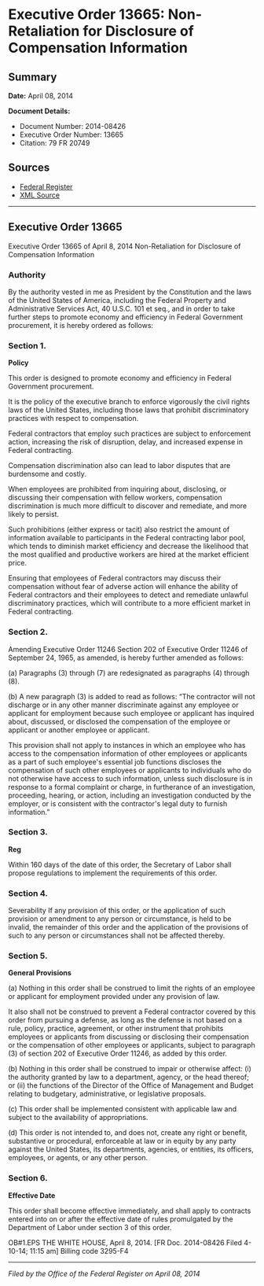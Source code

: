 # Executive Order 13665: Non-Retaliation for Disclosure of Compensation Information

## Summary

**Date:** April 08, 2014

**Document Details:**
- Document Number: 2014-08426
- Executive Order Number: 13665
- Citation: 79 FR 20749

## Sources
- [Federal Register](https://www.federalregister.gov/documents/2014/04/11/2014-08426/non-retaliation-for-disclosure-of-compensation-information)
- [XML Source](https://www.federalregister.gov/documents/full_text/xml/2014/04/11/2014-08426.xml)

---

## Executive Order 13665

Executive Order 13665 of April 8, 2014
Non-Retaliation for Disclosure of Compensation Information
### Authority

By the authority vested in me as President by the Constitution and the laws of the United States of America, including the Federal Property and Administrative Services Act, 40 U.S.C. 101 
et seq.,
and in order to take further steps to promote economy and efficiency in Federal Government procurement, it is hereby ordered as follows:
### Section 1.

**Policy**

This order is designed to promote economy and efficiency in Federal Government procurement.

It is the policy of the executive branch to enforce vigorously the civil rights laws of the United States, including those laws that prohibit discriminatory practices with respect to compensation.

Federal contractors that employ such practices are subject to enforcement action, increasing the risk of disruption, delay, and increased expense in Federal contracting.

Compensation discrimination also can lead to labor disputes that are burdensome and costly.

When employees are prohibited from inquiring about, disclosing, or discussing their compensation with fellow workers, compensation discrimination is much more difficult to discover and remediate, and more likely to persist.

Such prohibitions (either express or tacit) also restrict the amount of information available to participants in the Federal contracting labor pool, which tends to diminish market efficiency and decrease the likelihood that the most qualified and productive workers are hired at the market efficient price.

Ensuring that employees of Federal contractors may discuss their compensation without fear of adverse action will enhance the ability of Federal contractors and their employees to detect and remediate unlawful discriminatory practices, which will contribute to a more efficient market in Federal contracting.
### Section 2.

Amending Executive Order 11246
Section 202 of Executive Order 11246 of September 24, 1965, as amended, is hereby further amended as follows:

(a) Paragraphs (3) through (7) are redesignated as paragraphs (4) through (8).

(b) A new paragraph (3) is added to read as follows:
“The contractor will not discharge or in any other manner discriminate against any employee or applicant for employment because such employee or applicant has inquired about, discussed, or disclosed the compensation of the employee or applicant or another employee or applicant.

This provision shall not apply to instances in which an employee who has access to the compensation information of other employees or applicants as a part of such employee's essential job functions discloses the compensation of such other employees or applicants to individuals who do not otherwise have access to such information, unless such disclosure is in response to a formal complaint or charge, in furtherance of an investigation, proceeding, hearing, or action, including an investigation conducted by the employer, or is consistent with the contractor's legal duty to furnish information.”
### Section 3.

**Reg**

Within 160 days of the date of this order, the Secretary of Labor shall propose regulations to implement the requirements of this order.
### Section 4.

Severability
If any provision of this order, or the application of such provision or amendment to any person or circumstance, is held to be invalid, the remainder of this order and the application of the provisions of such to any person or circumstances shall not be affected thereby.
### Section 5.

**General Provisions**

(a) Nothing in this order shall be construed to limit the rights of an employee or applicant for employment provided under any provision of law.

It also shall not be construed to prevent a Federal contractor covered by this order from pursuing a defense, as long as the defense is not based on a rule, policy, practice, agreement, or other instrument that prohibits employees or applicants from discussing or disclosing their compensation or the compensation of other employees or applicants, subject to paragraph (3) of section 202 of Executive Order 11246, as added by this order.

(b) Nothing in this order shall be construed to impair or otherwise affect:
    (i) the authority granted by law to a department, agency, or the head thereof; or
    (ii) the functions of the Director of the Office of Management and Budget relating to budgetary, administrative, or legislative proposals.

(c) This order shall be implemented consistent with applicable law and subject to the availability of appropriations.

(d) This order is not intended to, and does not, create any right or benefit, substantive or procedural, enforceable at law or in equity by any party against the United States, its departments, agencies, or entities, its officers, employees, or agents, or any other person.
### Section 6.

**Effective Date**

This order shall become effective immediately, and shall apply to contracts entered into on or after the effective date of rules promulgated by the Department of Labor under section 3 of this order.

OB#1.EPS
THE WHITE HOUSE,
April 8, 2014.
[FR Doc. 2014-08426
Filed 4-10-14; 11:15 am]
Billing code 3295-F4

---

*Filed by the Office of the Federal Register on April 08, 2014*
